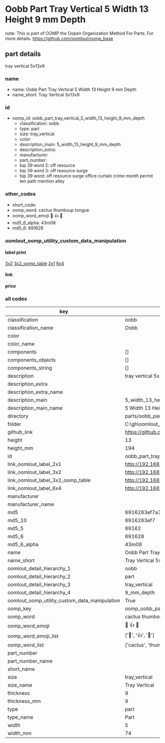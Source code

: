 # Oobb Part Tray Vertical 5 Width 13 Height 9 mm Depth  

note: This is part of OOMP the Oopen Organization Method For Parts. For more details: https://github.com/oomlout/oomp_base

##  part details
  



tray vertical 5x13x9



### name
* name: Oobb Part Tray Vertical 5 Width 13 Height 9 mm Depth
* name_short: Tray Vertical 5x13x9 
### id
* oomp_id: oobb_part_tray_vertical_5_width_13_height_9_mm_depth
  * classification: oobb
  * type: part
  * size: tray_vertical
  * color: 
  * description_main: 5_width_13_height_9_mm_depth
  * description_extra: 
  * manufacturer: 
  * part_number: 
  * bip 39 word 2: off resource
  * bip 39 word 3: off resource surge
  * bip 39 word: off resource surge office curtain crime month permit ten path mention alley

### other_codes
* short_code: 
* oomp_word: cactus thumbsup tongue
* oomp_word_emoji :cactus: :thumbsup: :tongue:
* md5_6_alpha: 43m08
* md5_6: 691628






### oomlout_oomp_utility_custom_data_manipulation
#### label print
[3x2](http://192.168.1.245:1112/?label=oomp%2043m08)
[3x2_oomp_table](http://192.168.1.108:1112/?label=oomp%2043m08)
[2x1](http://192.168.1.242:1112/?label=oomp%2043m08)
[6x4](http://192.168.1.55:1112/?label=oomp%2043m08)    

#### link

                              

#### price







### all codes 
| key | value |  
| --- | --- |  
| classification | oobb |  
| classification_name | Oobb |  
| color |  |  
| color_name |  |  
| components | [] |  
| components_objects | [] |  
| components_string | [] |  
| description | tray vertical 5x13x9 |  
| description_extra |  |  
| description_extra_name |  |  
| description_main | 5_width_13_height_9_mm_depth |  
| description_main_name | 5 Width 13 Height 9 mm Depth |  
| directory | parts/oobb_part_tray_vertical_5_width_13_height_9_mm_depth |  
| folder | C:\gh\oomlout_oobb_version_4_generated_parts\parts\oobb_part_tray_vertical_5_width_13_height_9_mm_depth |  
| github_link | https://github.com/oomlout/oomlout_oomp_part_src/tree/main/parts/oobb_part_tray_vertical_5_width_13_height_9_mm_depth |  
| height | 13 |  
| height_mm | 194 |  
| id | oobb_part_tray_vertical_5_width_13_height_9_mm_depth |  
| link_oomlout_label_2x1 | http://192.168.1.242:1112/?label=oomp%2043m08 |  
| link_oomlout_label_3x2 | http://192.168.1.245:1112/?label=oomp%2043m08 |  
| link_oomlout_label_3x2_oomp_table | http://192.168.1.108:1112/?label=oomp%2043m08 |  
| link_oomlout_label_6x4 | http://192.168.1.55:1112/?label=oomp%2043m08 |  
| manufacturer |  |  
| manufacturer_name |  |  
| md5 | 6916283ef7a331ecce1b1999b4ade4ca |  
| md5_10 | 6916283ef7 |  
| md5_5 | 69162 |  
| md5_6 | 691628 |  
| md5_6_alpha | 43m08 |  
| name | Oobb Part Tray Vertical 5 Width 13 Height 9 mm Depth |  
| name_short | Tray Vertical 5x13x9  |  
| oomlout_detail_hierarchy_1 | oobb |  
| oomlout_detail_hierarchy_2 | part |  
| oomlout_detail_hierarchy_3 | tray_vertical |  
| oomlout_detail_hierarchy_4 | 9_mm_depth |  
| oomlout_oomp_utility_custom_data_manipulation | True |  
| oomp_key | oomp_oobb_part_tray_vertical_5_width_13_height_9_mm_depth |  
| oomp_word | cactus thumbsup tongue |  
| oomp_word_emoji | :cactus: :thumbsup: :tongue: |  
| oomp_word_emoji_list | [':cactus:', ':thumbsup:', ':tongue:'] |  
| oomp_word_list | ['cactus', 'thumbsup', 'tongue'] |  
| part_number |  |  
| part_number_name |  |  
| short_name |  |  
| size | tray_vertical |  
| size_name | Tray Vertical |  
| thickness | 9 |  
| thickness_mm | 9 |  
| type | part |  
| type_name | Part |  
| width | 5 |  
| width_mm | 74 |  
